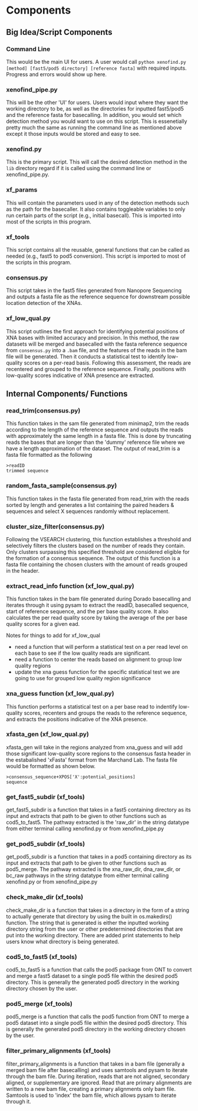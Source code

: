 # Components

## Big Idea/Script Components 

### Command Line 
This would be the main UI for users. A user would call ```python xenofind.py [method] [fast5/pod5 directory] [reference fasta]``` with required inputs. Progress and errors would show up here.

### xenofind_pipe.py 
This will be the other 'UI' for users. Users would input where they want the working directory to be, as well as the directories for inputted fast5/pod5 and the reference fasta for basecalling. In addition, you would set which detection method you would want to use on this script. This is essenetially pretty much the same as running the command line as mentioned above except it those inputs would be stored and easy to see. 

### xenofind.py
This is the primary script. This will call the desired detection method in the ```lib``` directory regard if it is called using the command line or xenofind_pipe.py. 

### xf_params
This will contain the parameters used in any of the detection methods such as the path for the basecaller. It also contains toggleable variables to only run certain parts of the script (e.g., initial basecall). This is imported into most of the scripts in this program. 

### xf_tools 
This script contains all the reusable, general functions that can be called as needed (e.g., fast5 to pod5 conversion). This script is imported to most of the scripts in this program. 

### consensus.py
This script takes in the fast5 files generated from Nanopore Sequencing and outputs a fasta file as the reference sequence for downstream possible location detection of the XNAs.

### xf_low_qual.py
This script outlines the first approach for identifying potential positions of XNA bases with limited accuracy and precision. In this method, the raw datasets will be merged and basecalled with the fasta reference sequence from ```consensus.py``` into a ```.bam``` file, and the features of the reads in the bam file will be generated. Then it conducts a statistical test to identify low-quality scores on a per-read basis. Following this assessment, the reads are recentered and grouped to the reference sequence. Finally, positions with low-quality scores indicative of XNA presence are extracted.

## Internal Components/ Functions 

### read_trim(consensus.py)
This function takes in the sam file generated from minimap2, trim the reads according to the length of the reference sequence and outputs the reads with approximately the same length in a fasta file. This is done by truncating reads the bases that are longer than the 'dummy' reference file where we have a length approximation of the dataset. The output of read_trim is a fasta file formatted as the following 

    >readID
    trimmed sequence

### random_fasta_sample(consensus.py)
This function takes in the fasta file generated from read_trim with the reads sorted by length and generates a list containing the paired headers & sequences and select X sequences randomly without replacement.

### cluster_size_filter(consensus.py)
Following the VSEARCH clustering, this function establishes a threshold and selectively filters the clusters based on the number of reads they contain. Only clusters surpassing this specified threshold are considered eligible for the formation of a consensus sequence. The output of this function is a fasta file containing the chosen clusters with the amount of reads grouped in the header. 

### extract_read_info function (xf_low_qual.py)
This function takes in the bam file generated during Dorado basecalling and iterates through it using pysam to extract the readID, basecalled sequence, start of reference sequence, and the per base quality score. It also calculates the per read quality score by taking the average of the per base quality scores for a given ead.

Notes for things to add for xf_low_qual

- need a function that will perform a statistical test on a per read level on each base to see if the low quality reads are significant. 
- need a function to center the reads based on alignment to group low quality regions 
- update the xna guess function for the specific statistical test we are going to use for grouped low quality region significance 

### xna_guess function (xf_low_qual.py)
This function performs a statistical test on a per base read to indentify low-quality scores, recenters and groups the reads to the reference sequence, and extracts the positions indicative of the XNA presence.

### xfasta_gen (xf_low_qual.py)
xfasta_gen will take in the regions analyzed from xna_guess and will add those significant low-quality score regions to the consensus fasta header in the estabalished 'xFasta' format from the Marchand Lab. The fasta file would be formatted as shown below.

    >consensus_sequence+XPOS['X':potential_positions]
    sequence

### get_fast5_subdir (xf_tools)
get_fast5_subdir is a function that takes in a fast5 containing directory as its input and extracts that path to be given to other functions such as cod5_to_fast5. The pathway extracted is the 'raw_dir' in the string datatype from either terminal calling xenofind.py or from xenofind_pipe.py

### get_pod5_subdir (xf_tools)
get_pod5_subdir is a function that takes in a pod5 containing directory as its input and extracts that path to be given to other functions such as pod5_merge. The pathway extracted is the xna_raw_dir, dna_raw_dir, or bc_raw pathways in the string datatype from either terminal calling xenofind.py or from xenofind_pipe.py

### check_make_dir (xf_tools)
check_make_dir is a function that takes in a directory in the form of a string to actually generate that directory by using the built in os.makedirs() function. The string that is generated is either the inputted working directory string from the user or other predetermined directories that are put into the working directory. There are added print statements to help users know what directory is being generated. 

### cod5_to_fast5 (xf_tools)
cod5_to_fast5 is a function that calls the pod5 package from ONT to convert and merge a fast5 dataset to a single pod5 file within the desired pod5 directory. This is generally the generated pod5 directory in the working directory chosen by the user. 

### pod5_merge (xf_tools)
pod5_merge is a function that calls the pod5 function from ONT to merge a pod5 dataset into a single pod5 file within the desired pod5 directory. This is generally the generated pod5 directory in the working directory chosen by the user.

### filter_primary_alignments (xf_tools)
filter_primary_alignments is a function that takes in a bam file (generally a merged bam file after basecalling) and uses samtools and pysam to iterate through the bam file. During iteration, reads that are not aligned, secondary aligned, or supplementary are ignored. Read that are primary alignments are written to a new bam file, creating a primary alignments only bam file. Samtools is used to 'index' the bam file, which allows pysam to iterate through it.